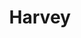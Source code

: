 ---
title: Harvey
avatar: /assets/images/avatars/harvey.png
email: Harvey@ckcollab.com
short_name: Harvey
github: hhartwell
website: ckcollab.com
layout: author
---